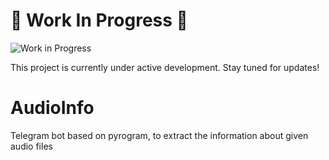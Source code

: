 # 🚧 Work In Progress 🚧

![Work in Progress](https://media.giphy.com/media/3o7TKtnuHOHHUjR38Y/giphy.gif)

This project is currently under active development. Stay tuned for updates!

# AudioInfo
Telegram bot based on pyrogram, to extract the information about given audio files
